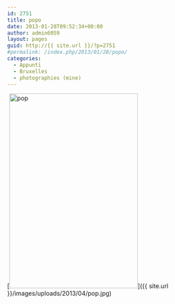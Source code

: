 ```yaml
---
id: 2751
title: popo
date: 2013-01-28T09:52:34+00:00
author: admin6059
layout: pages
guid: http://{{ site.url }}/?p=2751
#permalink: /index.php/2013/01/28/popo/
categories:
  - Appunti
  - Bruxelles
  - photographies (mine)
---
```

[<img class="aligncenter wp-image-2752 size-full" title="pop" src="{{ site.url }}/images/uploads/2013/04/pop.jpg" width="298" height="451" srcset="{{ site.url }}/images/uploads/2013/04/pop.jpg 298w, {{ site.url }}/images/uploads/2013/04/pop-198x300.jpg 198w" sizes="(max-width: 298px) 100vw, 298px" />]({{ site.url }}/images/uploads/2013/04/pop.jpg)